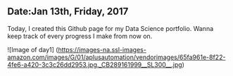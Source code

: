 ## Date:Jan 13th, Friday, 2017

Today, I created this Github page for my Data Science portfolio. Wanna keep track of every progress I make from now on.

![Image of day1]
(https://images-na.ssl-images-amazon.com/images/G/01/aplusautomation/vendorimages/65fa961e-8f22-4fe6-a420-3c3c26dd2953.jpg._CB289161999__SL300__.jpg)
